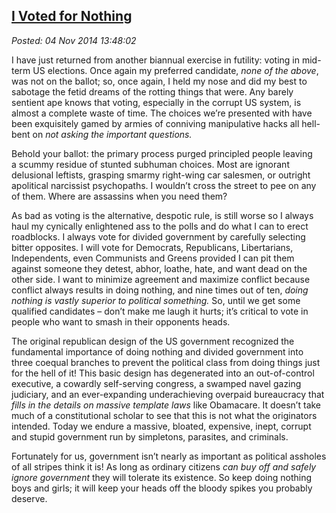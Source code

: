  
[I Voted for Nothing](http://bakerjd99.wordpress.com/2014/11/04/i-voted-for-nothing/)
-------------------------------------------------------------------------------------

*Posted: 04 Nov 2014 13:48:02*

I have just returned from another biannual exercise in futility: voting
in mid-term US elections. Once again my preferred candidate, *none of
the above*, was not on the ballot; so, once again, I held my nose and
did my best to sabotage the fetid dreams of the rotting things that
were. Any barely sentient ape knows that voting, especially in the
corrupt US system, is almost a complete waste of time. The choices we’re
presented with have been exquisitely gamed by armies of conniving
manipulative hacks all hell-bent on *not asking the important
questions.*

Behold your ballot: the primary process purged principled people leaving
a scummy residue of stunted subhuman choices. Most are ignorant
delusional leftists, grasping smarmy right-wing car salesmen, or
outright apolitical narcissist psychopaths. I wouldn’t cross the street
to pee on any of them. Where are assassins when you need them?

As bad as voting is the alternative, despotic rule, is still worse so I
always haul my cynically enlightened ass to the polls and do what I can
to erect roadblocks. I always vote for divided government by carefully
selecting bitter opposites. I will vote for Democrats, Republicans,
Libertarians, Independents, even Communists and Greens provided I can
pit them against someone they detest, abhor, loathe, hate, and want dead
on the other side. I want to minimize agreement and maximize conflict
because conflict always results in doing nothing, and nine times out of
ten, *doing nothing is vastly superior to political something.* So,
until we get some qualified candidates – don’t make me laugh it hurts;
it’s critical to vote in people who want to smash in their opponents
heads.

The original republican design of the US government recognized the
fundamental importance of doing nothing and divided government into
three coequal branches to prevent the political class from doing things
just for the hell of it! This basic design has degenerated into an
out-of-control executive, a cowardly self-serving congress, a swamped
navel gazing judiciary, and an ever-expanding underachieving overpaid
bureaucracy that *fills in the details on massive template laws* like
Obamacare. It doesn’t take much of a constitutional scholar to see that
this is not what the originators intended. Today we endure a massive,
bloated, expensive, inept, corrupt and stupid government run by
simpletons, parasites, and criminals.

Fortunately for us, government isn’t nearly as important as political
assholes of all stripes think it is! As long as ordinary citizens *can
buy off and safely ignore government* they will tolerate its existence.
So keep doing nothing boys and girls; it will keep your heads off the
bloody spikes you probably deserve.
